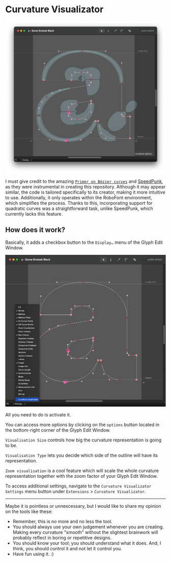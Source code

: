 # Curvature Visualizator

![curvature](image/curvature.png)

I must give credit to the amazing  [`Primer on Bézier curves`](https://pomax.github.io/bezierinfo/) and [SpeedPunk](https://github.com/yanone/speedpunk), as they were instrumental in creating this repository. Although it may appear similar, the code is tailored specifically to its creator, making it more intuitive to use. Additionally, it only operates within the RoboFont environment, which simplifies the process. Thanks to this, incorporating support for quadratic curves was a straightforward task, unlike SpeedPunk, which currently lacks this feature.



## How does it work?

Basically, it adds a checkbox button to the `Display…` menu of the Glyph Edit Window.

![menu_item](image/menu_item.png)

All you need to do is activate it.

You can access more options by clicking on the `options` button located in the bottom-right corner of the Glyph Edit Window.

`Visualisation Size` controls how big the curvature representation is going to be.

`Visualisation Type` lets you decide which side of the outline will have its representation.

`Zoom visualisation` is a cool feature which will scale the whole curvature representation together with the zoom factor of your Glyph Edit Window.

To access additional settings, navigate to the `Curvature Visualizator Settings` menu button under `Extensions` > `Curvature Visualizator`.



---

Maybe it is pointless or unnescessary, but I would like to share my opinion on the tools like these:
- Remember, this is no more and no less the tool.
- You should always use your own judgement whenever you are creating. Making every curvature "smooth" without the slightest brainwork will probably reflect in boring or repetitive designs.
- You should know your tool; you should understand what it does. And, I think, you should control it and not let it control you.
- Have fun using it. :)
